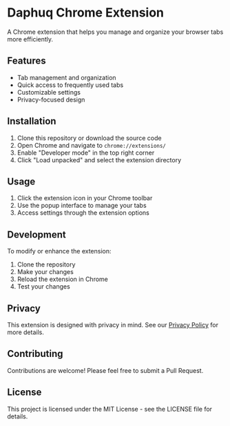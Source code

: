 # Daphuq Chrome Extension

A Chrome extension that helps you manage and organize your browser tabs more efficiently.

## Features

- Tab management and organization
- Quick access to frequently used tabs
- Customizable settings
- Privacy-focused design

## Installation

1. Clone this repository or download the source code
2. Open Chrome and navigate to `chrome://extensions/`
3. Enable "Developer mode" in the top right corner
4. Click "Load unpacked" and select the extension directory

## Usage

1. Click the extension icon in your Chrome toolbar
2. Use the popup interface to manage your tabs
3. Access settings through the extension options

## Development

To modify or enhance the extension:

1. Clone the repository
2. Make your changes
3. Reload the extension in Chrome
4. Test your changes

## Privacy

This extension is designed with privacy in mind. See our [Privacy Policy](privacy_policy.html) for more details.

## Contributing

Contributions are welcome! Please feel free to submit a Pull Request.

## License

This project is licensed under the MIT License - see the LICENSE file for details. 